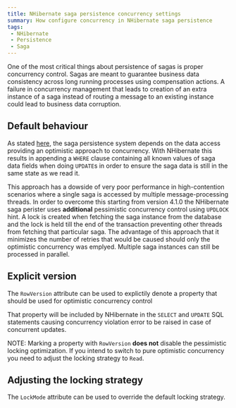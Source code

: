 ```yaml
---
title: NHibernate saga persistence concurrency settings
summary: How configure concurrency in NHibernate saga persistence
tags:
 - NHibernate
 - Persistence
 - Saga
---
```


One of the most critical things about persistence of sagas is proper concurrency control. Sagas are meant to guarantee business data consistency across long running processes using compensation actions. A failure in concurrency management that leads to creation of an extra instance of a saga instead of routing a message to an existing instance could lead to business data corruption.

## Default behaviour

As stated [here](/nservicebus/sagas/concurrency), the saga persistence system depends on the data access providing an optimistic approach to concurrency. With NHibernate this results in appending a `WHERE` clause containing all known values of saga data fields when doing `UPDATE`s in order to ensure the saga data is still in the same state as we read it.

This approach has a dowside of very poor performance in high-contention scenarios where a single saga is accessed by multiple message-processing threads. In order to overcome this starting from version 4.1.0 the NHibernate saga perister uses **additional** pessimistic concurrency control using `UPDLOCK` hint. A lock is created when fetching the saga instance from the database and the lock is held till the end of the transaction preventing other threads from fetching that particular saga. The advantage of this approach that it minimizes the number of retries that would be caused should only the optimistic concurrency was emplyed. Multiple saga instances can still be processed in parallel.

## Explicit version

The `RowVersion` attribute can be used to explictily denote a property that should be used for optimistic concurrency control

<!-- import NHibernateConcurrencyRowVersion -->

That property will be included by NHibernate in the `SELECT` and `UPDATE` SQL statements causing concurrency violation error to be raised in case of concurrent updates. 

NOTE: Marking a property with `RowVersion` **does not** disable the pessimistic locking optimization. If you intend to switch to pure optimistic concurrency you need to adjust the locking strategy to `Read`. 

## Adjusting the locking strategy

The `LockMode` attribute can be used to override the default locking strategy. 

<!-- import NHibernateConcurrencyLockMode -->
